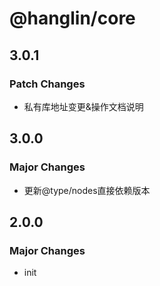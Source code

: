 # @hanglin/core

## 3.0.1

### Patch Changes

- 私有库地址变更&操作文档说明

## 3.0.0

### Major Changes

- 更新@type/nodes直接依赖版本

## 2.0.0

### Major Changes

- init
